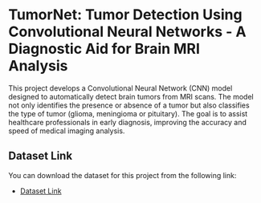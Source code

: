 # TumorNet: Tumor Detection Using Convolutional Neural Networks - A Diagnostic Aid for Brain MRI Analysis

This project develops a Convolutional Neural Network (CNN) model designed to automatically detect brain tumors from MRI scans. The model not only identifies the presence or absence of a tumor but also classifies the type of tumor (glioma, meningioma or pituitary). The goal is to assist healthcare professionals in early diagnosis, improving the accuracy and speed of medical imaging analysis.

## Dataset Link

You can download the dataset for this project from the following link:

- [Dataset Link](https://drive.google.com/drive/folders/1gPEmjEaaR9QVl2Byo75OFf9MTWCXXOWg?usp=sharing)

